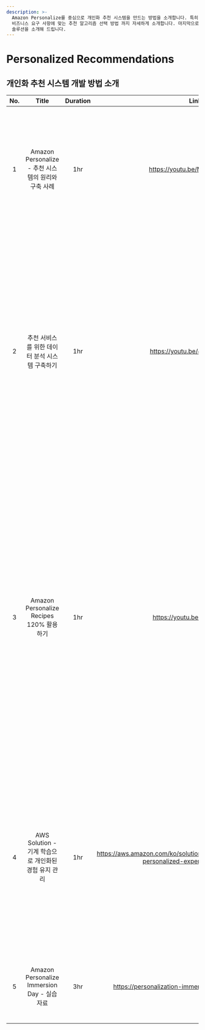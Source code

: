 ```yaml
---
description: >-
  Amazon Personalize를 중심으로 개인화 추천 시스템을 만드는 방법을 소개합니다. 특히, 추천 시스템에 필요한 데이터 수집 부터
  비즈니스 요구 사항에 맞는 추천 알고리즘 선택 방법 까지 자세하게 소개합니다. 마지막으로, AWS에 클릭 1번으로 배포 가능한 개인화 추천
  솔루션을 소개해 드립니다.
---
```


# Personalized Recommendations

## 개인화 추천 시스템 개발 방법 소개&#x20;

<table><thead><tr><th align="center">No.</th><th align="center">Title</th><th align="center">Duration</th><th align="center">Link</th><th align="center">Description</th><th data-type="content-ref">Slides</th></tr></thead><tbody><tr><td align="center">1</td><td align="center">Amazon Personalize - 추천 시스템의 원리와 구축 사례</td><td align="center">1hr</td><td align="center"><a href="https://youtu.be/MTAc8-ygAaM">https://youtu.be/MTAc8-ygAaM</a></td><td align="center">추천 서비스에 필요한 데이터와 구축 원리에 대해서 알아보고, Amazon Personalize를 통해 E-Commerce 서비스를 위한 추천 서비스를 구축 방법을 소개 합니다.</td><td><a href="https://tinyurl.com/aws-reco-sys">https://tinyurl.com/aws-reco-sys</a></td></tr><tr><td align="center">2</td><td align="center">추천 서비스를 위한 데이터 분석 시스템 구축하기</td><td align="center">1hr</td><td align="center"><a href="https://youtu.be/4ZG_2C_uR9M">https://youtu.be/4ZG_2C_uR9M</a></td><td align="center"><p>ML엔지니어의 도움 없이 Amazon Personalize를 사용해서 추천 시스템을 쉽게 구축할 수 있습니다. </p><p>이 세션에서는 추천 시스템 구축을 위한 데이터 분석, 추천 시스템에 필요한 데이터에 대해서 알아보고,  추천 시스템을 만들기 위한 다양한 분석 서비스와 아키텍처를 제안합니다.</p></td><td><a href="http://tinyurl.com/datapipeline-for-recosys">http://tinyurl.com/datapipeline-for-recosys</a></td></tr><tr><td align="center">3</td><td align="center">Amazon Personalize Recipes 120% 활용하기</td><td align="center">1hr</td><td align="center"><a href="https://youtu.be/nitpb3s9Ozg">https://youtu.be/nitpb3s9Ozg</a></td><td align="center"><p>이 세션에서는 Amazon Personalize에서 제공하는 다양한 추천 알고리즘(Recipes)을 소개하고, 비즈니스 요구 사항에 따라서 어떤 추천 알고리즘(Recipes)사용할 수 있는지 알려 드립니다.</p><p>여러분들의 서비스를 사용하는 사용자 이탈률을 낮추고, 체류 시간 및 구매 전환율을 올리기 위해서 개인화 추천 시스템을 구축하시고자 하는 분들에게 큰 도움이 될 것 입니다.</p></td><td><a href="https://tinyurl.com/aws-reco-recipes">https://tinyurl.com/aws-reco-recipes</a></td></tr><tr><td align="center">4</td><td align="center">AWS Solution - 기계 학습으로 개인화된 경험 유지 관리</td><td align="center">1hr</td><td align="center"><a href="https://aws.amazon.com/ko/solutions/implementations/maintaining-personalized-experiences-with-ml/">https://aws.amazon.com/ko/solutions/implementations/maintaining-personalized-experiences-with-ml/</a></td><td align="center">기계 학습으로 개인화된 경험 유지 관리 솔루션은 자동화된 파이프라인 구성, 리소스 작업을 위한 모형 프롬프트 관리(훈련, 재훈련, 추론), 모형 성능에 대한 개선된 가시성 및 고급 오류 핸들링 메커니즘을 제공하여 개발을 간소화 및 가속화해 줍니다.</td><td></td></tr><tr><td align="center">5</td><td align="center">Amazon Personalize Immersion Day - 실습 자료</td><td align="center">3hr</td><td align="center"><a href="https://personalization-immersionday.workshop.aws/en/">https://personalization-immersionday.workshop.aws/en/</a></td><td align="center">Amazon Personalize의 기능들을 하나씩 따라해 보면서 실습할 수 있는 학습 자료 입니다.</td><td></td></tr></tbody></table>
